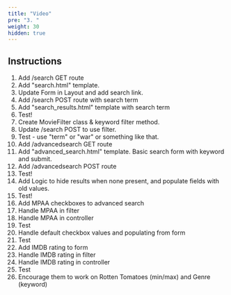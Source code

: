 ```yaml
---
title: "Video"
pre: "3. "
weight: 30
hidden: true
---
```


## Instructions

1. Add /search GET route
2. Add "search.html" template.
3. Update Form in Layout and add search link.
4. Add /search POST route with search term
5. Add "search_results.html" template with search term
6. Test!
7. Create MovieFilter class & keyword filter method.
8. Update /search POST to use filter.
9. Test - use "term" or "war" or something like that.
10. Add /advancedsearch GET route
11. Add "advanced_search.html" template. Basic search form with keyword and submit.
12. Add /advancedsearch POST route
13. Test!
14. Add Logic to hide results when none present, and populate fields with old values.
15. Test!
16. Add MPAA checkboxes to advanced search
17. Handle MPAA in filter
18. Handle MPAA in controller
19. Test
20. Handle default checkbox values and populating from form
21. Test
22. Add IMDB rating to form
23. Handle IMDB rating in filter
24. Handle IMDB rating in controller
25. Test
26. Encourage them to work on Rotten Tomatoes (min/max) and Genre (keyword)
